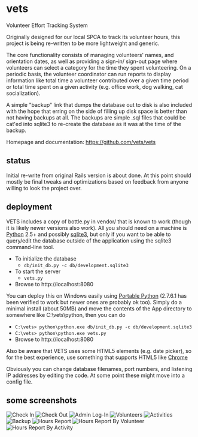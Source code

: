 vets
====

Volunteer Effort Tracking System

Originally designed for our local SPCA to track its volunteer hours,
this project is being re-written to be more lightweight and generic.

The core functionality consists of managing volunteers' names, and
orientation dates, as well as providing a sign-in/ sign-out page where
volunteers can select a category for the time they spent volunteering.
On a periodic basis, the volunteer coordinator can run reports to display
information like total time a volunteer contributed over a given time
period or total time spent on a given activity 
(e.g. office work, dog walking, cat socialization).

A simple "backup" link that dumps the database out to disk is also
included with the hope that erring on the side of filling up disk space
is better than not having backups at all. The backups are simple .sql
files that could be cat'ed into sqlite3 to re-create the database as
it was at the time of the backup.

Homepage and documentation: https://github.com/vets/vets

status
------
Initial re-write from original Rails version is about done.
At this point should mostly be final tweaks and optimizations based
on feedback from anyone willing to look the project over.

deployment
----------
VETS includes a copy of bottle.py in vendor/ that is known to work
(though it is likely newer versions also work). All you should need
on a machine is [Python](https://www.python.org/) 2.5+ and possibly
[sqlite3](http://www.sqlite.org/), but only if you want to be
able to query/edit the database outside of the application using the
sqlite3 command-line tool.

* To initialize the database
  * `db/init_db.py -c db/development.sqlite3`
* To start the server
  * `vets.py`
* Browse to http://localhost:8080

You can deploy this on Windows easily using [Portable Python](http://portablepython.com)
(2.7.6.1 has been verified to work but newer ones are probably ok too).
Simply do a minimal install (about 50MB) and move the contents of the App
directory to somewhere like C:\vets\python, then you can do

* `C:\vets> python\python.exe db/init_db.py -c db/development.sqlite3`
* `C:\vets> python\python.exe vets.py`
* Browse to http://localhost:8080

Also be aware that VETS uses some HTML5 elements (e.g. date picker),
so for the best experience, use something that supports HTML5 like 
[Chrome](https://www.google.com/intl/en-US/chrome/browser/)

Obviously you can change database filenames, port numbers, and listening IP
addresses by editing the code. At some point these might move into a config
file.

some screenshots
----------------

![Check In](/docs/images/checkin.png?raw=true)
![Check Out](/docs/images/checkout.png?raw=true)
![Admin Log-In](/docs/images/admin.png?raw=true)
![Volunteers](/docs/images/volunteers.png?raw=true)
![Activities](/docs/images/activities.png?raw=true)
![Backup](/docs/images/backup.png?raw=true)
![Hours Report](/docs/images/hours.png?raw=true)
![Hours Report By Volunteer](/docs/images/hours-by-volunteer.png?raw=true)
![Hours Report By Activity](/docs/images/hours-by-activity.png?raw=true)

